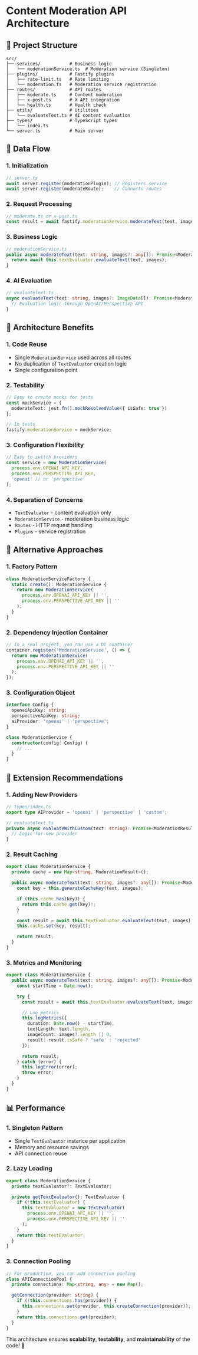# Content Moderation API Architecture

## 📁 **Project Structure**

```
src/
├── services/           # Business logic
│   └── moderationService.ts  # Moderation service (Singleton)
├── plugins/            # Fastify plugins
│   ├── rate-limit.ts   # Rate limiting
│   └── moderation.ts   # Moderation service registration
├── routes/             # API routes
│   ├── moderate.ts     # Content moderation
│   ├── x-post.ts       # X API integration
│   └── health.ts       # Health check
├── utils/              # Utilities
│   └── evaluateText.ts # AI content evaluation
├── types/              # TypeScript types
│   └── index.ts
└── server.ts           # Main server
```

## 🔄 **Data Flow**

### 1. **Initialization**
```typescript
// server.ts
await server.register(moderationPlugin); // Registers service
await server.register(moderateRoute);    // Connects routes
```

### 2. **Request Processing**
```typescript
// moderate.ts or x-post.ts
const result = await fastify.moderationService.moderateText(text, images);
```

### 3. **Business Logic**
```typescript
// moderationService.ts
public async moderateText(text: string, images?: any[]): Promise<ModerationResult> {
  return await this.textEvaluator.evaluateText(text, images);
}
```

### 4. **AI Evaluation**
```typescript
// evaluateText.ts
async evaluateText(text: string, images?: ImageData[]): Promise<ModerationResult> {
  // Evaluation logic through OpenAI/Perspective API
}
```

## 🎯 **Architecture Benefits**

### 1. **Code Reuse**
- Single `ModerationService` used across all routes
- No duplication of `TextEvaluator` creation logic
- Single configuration point

### 2. **Testability**
```typescript
// Easy to create mocks for tests
const mockService = {
  moderateText: jest.fn().mockResolvedValue({ isSafe: true })
};

// In tests
fastify.moderationService = mockService;
```

### 3. **Configuration Flexibility**
```typescript
// Easy to switch providers
const service = new ModerationService(
  process.env.OPENAI_API_KEY,
  process.env.PERSPECTIVE_API_KEY,
  'openai' // or 'perspective'
);
```

### 4. **Separation of Concerns**
- `TextEvaluator` - content evaluation only
- `ModerationService` - moderation business logic
- `Routes` - HTTP request handling
- `Plugins` - service registration

## 🔧 **Alternative Approaches**

### 1. **Factory Pattern**
```typescript
class ModerationServiceFactory {
  static create(): ModerationService {
    return new ModerationService(
      process.env.OPENAI_API_KEY || '',
      process.env.PERSPECTIVE_API_KEY || ''
    );
  }
}
```

### 2. **Dependency Injection Container**
```typescript
// In a real project, you can use a DI container
container.register('ModerationService', () => {
  return new ModerationService(
    process.env.OPENAI_API_KEY || '',
    process.env.PERSPECTIVE_API_KEY || ''
  );
});
```

### 3. **Configuration Object**
```typescript
interface Config {
  openaiApiKey: string;
  perspectiveApiKey: string;
  aiProvider: 'openai' | 'perspective';
}

class ModerationService {
  constructor(config: Config) {
    // ...
  }
}
```

## 🚀 **Extension Recommendations**

### 1. **Adding New Providers**
```typescript
// types/index.ts
export type AIProvider = 'openai' | 'perspective' | 'custom';

// evaluateText.ts
private async evaluateWithCustom(text: string): Promise<ModerationResult> {
  // Logic for new provider
}
```

### 2. **Result Caching**
```typescript
export class ModerationService {
  private cache = new Map<string, ModerationResult>();

  public async moderateText(text: string, images?: any[]): Promise<ModerationResult> {
    const key = this.generateCacheKey(text, images);

    if (this.cache.has(key)) {
      return this.cache.get(key)!;
    }

    const result = await this.textEvaluator.evaluateText(text, images);
    this.cache.set(key, result);

    return result;
  }
}
```

### 3. **Metrics and Monitoring**
```typescript
export class ModerationService {
  public async moderateText(text: string, images?: any[]): Promise<ModerationResult> {
    const startTime = Date.now();

    try {
      const result = await this.textEvaluator.evaluateText(text, images);

      // Log metrics
      this.logMetrics({
        duration: Date.now() - startTime,
        textLength: text.length,
        imageCount: images?.length || 0,
        result: result.isSafe ? 'safe' : 'rejected'
      });

      return result;
    } catch (error) {
      this.logError(error);
      throw error;
    }
  }
}
```

## 📊 **Performance**

### 1. **Singleton Pattern**
- Single `TextEvaluator` instance per application
- Memory and resource savings
- API connection reuse

### 2. **Lazy Loading**
```typescript
export class ModerationService {
  private textEvaluator?: TextEvaluator;

  private getTextEvaluator(): TextEvaluator {
    if (!this.textEvaluator) {
      this.textEvaluator = new TextEvaluator(
        process.env.OPENAI_API_KEY || '',
        process.env.PERSPECTIVE_API_KEY || ''
      );
    }
    return this.textEvaluator;
  }
}
```

### 3. **Connection Pooling**
```typescript
// For production, you can add connection pooling
class APIConnectionPool {
  private connections: Map<string, any> = new Map();

  getConnection(provider: string) {
    if (!this.connections.has(provider)) {
      this.connections.set(provider, this.createConnection(provider));
    }
    return this.connections.get(provider);
  }
}
```

This architecture ensures **scalability**, **testability**, and **maintainability** of the code! 🎯